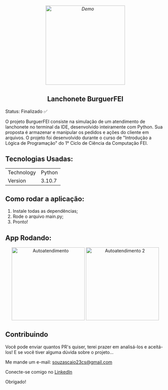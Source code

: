 <h6 align="center">
    <img src="https://user-images.githubusercontent.com/113300327/198895443-ef44e564-306a-472c-b6f0-07c7c6a2d32c.png" alt="Demo" widht="300" height="250"/>
</h6>

<h2 align="center">
    Lanchonete BurguerFEI
</h2>

Status: Finalizado ✅

<p>O projeto BurguerFEI consiste na simulação de um atendimento de lanchonete no terminal da IDE, desenvolvido inteiramente com Python. Sua proposta é armazenar e manipular os pedidos e ações do cliente em arquivos. O projeto foi desenvolvido durante o curso de "Introdução a Lógica de Programação" do 1° Ciclo de Ciência da Computação FEI.</p>

<p align="center">
  <a href="https://opensource.org/licenses/MIT%22%3E
    <img src="https://img.shields.io/badge/License-MIT-blue.svg" alt="License MIT">
  </a>
</p>

## Tecnologias Usadas:

<table>
  <tr>
    <td>Technology</td>
    <td>Python</td>
  </tr>
  <tr>
    <td>Version</td>
    <td>3.10.7</td>
  </tr>
</table>

## Como rodar a aplicação:

1. Instale todas as dependências;
2. Rode o arquivo main.py;
3. Pronto!

## App Rodando:

<div align="center">
   <img src="https://user-images.githubusercontent.com/113300327/198909875-016dc3b9-3385-4128-b4f6-e524aa2b1f69.png" alt="Autoatendimento" height="230">
   <img src="https://user-images.githubusercontent.com/113300327/198909906-14fff741-3d59-44a0-909f-d3ad4dbc77f9.png" alt="Autoatendimento 2" widht="340" height="230">
</div>

## Contribuindo

Você pode enviar quantos PR's quiser, terei prazer em analisá-los e aceitá-los! E se você tiver alguma dúvida sobre o projeto...

Me mande um e-mail: souzascaio23cs@gmail.com

Conecte-se comigo no [LinkedIn](www.linkedin.com/in/caioazs)

Obrigado!
